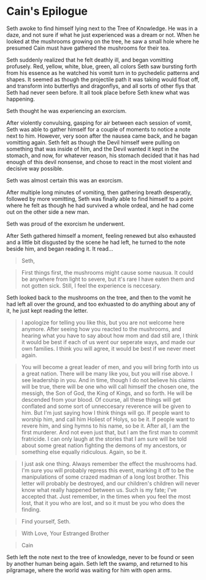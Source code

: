 # Cain's Epilogue

Seth awoke to find himself lying next to the Tree of Knowledge. He was in a
daze, and not sure if what he just experienced was a dream or not. When he
looked at the mushrooms growing on the tree, he saw a small hole where he
presumed Cain must have gathered the mushrooms for their tea.

Seth suddenly realized that he felt deathly ill, and began vomitting profusely.
Red, yellow, white, blue, green, all colors Seth saw bursting forth from his
essence as he watched his vomit turn in to pychedelic patterns and shapes. It
seemed as though the projectile path it was taking would float off, and
transform into butterflys and dragonflys, and all sorts of other flys that Seth
had never seen before. It all took place before Seth knew what was happening.

Seth thought he was experiencing an exorcism.

After violently convulsing, gasping for air between each session of vomit, Seth
was able to gather himself for a couple of moments to notice a note next to
him. However, very soon after the nausea came back, and he bagan vomitting
again. Seth felt as though the Devil himself were pulling on something that was
inside of him, and the Devil wanted it kept in the stomach, and now, for
whatever reason, his stomach decided that it has had enough of this devil
nonsense, and chose to react in the most violent and decisive way possible.

Seth was almost certain this was an exorcism.

After multiple long minutes of vomiting, then gathering breath desperatly,
followed by more vomitting, Seth was finally able to find himself to a point
where he felt as though he had survived a whole ordeal, and he had come out on
the other side a new man.

Seth was proud of the exorcism he underwent.

After Seth gathered himself a moment, feeling renewed but also exhausted and a
little bit disgusted by the scene he had left, he turned to the note beside
him, and began reading it. It read...

> Seth,

> First things first, the mushrooms might cause some nausua. It could be
> anywhere from light to severe, but it's rare I have eaten them and not gotten
> sick. Still, I feel the experience is neccesary.

Seth looked back to the mushrooms on the tree, and then to the vomit he had
left all over the ground, and too exhuasted to do anything about any of it, he
just kept reading the letter.

> I apologize for telling you like this, but you are not welcome here anymore.
> After seeing how you reacted to the mushrooms, and hearing what you have to
> say about how mom and dad still are, I think it would be best if each of us
> went our seperate ways, and made our own families. I think you will agree, it
> would be best if we never meet again.

> You will become a great leader of men, and you will bring forth into us a
> great nation. There will be many like you, but you will rise above. I see
> leadership in you. And in time, though I do not believe his claims will be
> true, there will be one who will call himself the chosen one, the messigh,
> the Son of God, the King of Kings, and so forth. He will be descended from
> your blood. Of course, all these things will get conflated and some sort of
> unneccesary reverence will be given to him. But I'm just saying how I think
> things will go. If people want to worship him, and call him Holiest of Holys,
> so be it. If people want to revere him, and sing hymns to his name, so be it.
> After all, I am the first murderer. And not even just that, but I am the
> first man to commit fratricide. I can only laugh at the stories that I am
> sure will be told about some great nation fighting the demons of my
> ancestors, or something else equally ridiculous. Again, so be it.

> I just ask one thing. Always remember the effect the mushrooms had. I'm sure
> you will probably repress this event, marking it off to be the manipulations
> of some crazed madman of a long lost brother. This letter will probably be
> destroyed, and our children's children will never know what really happened
> between us. Such is my fate; I've accepted that. Just remember, in the times
> when you feel the most lost, that it you who are lost, and so it must be you
> who does the finding.

> Find yourself, Seth.

> With Love, Your Estranged Brother

> Cain

Seth left the note next to the tree of knowledge, never to be found or seen by
another human being again. Seth left the swamp, and returned to his pilgramage,
where the world was waiting for him with open arms.

